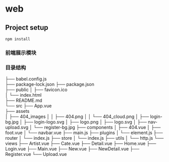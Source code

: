 # web

## Project setup

```
npm install
```

### 前端展示模块

### 目录结构

├── babel.config.js  
├── package-lock.json
├── package.json  
├── public
│ ├── favicon.ico  
│ └── index.html  
├── README.md  
└── src
├── App.vue  
 ├── assets  
 │ ├── 404_images
│ │ ├── 404.png
│ │ └── 404_cloud.png
│ ├── login-bg.jpg
│ ├── login-logo.svg
│ ├── logo.png
│ ├── logo.svg
│ ├── nav-upload.svg
│ └── register-bg.jpg
├── components
│ ├── 404.vue
│ ├── foot.vue
│ └── navbar.vue
├── main.js
├── plugins
│ └── element.js
├── router
│ └── index.js
├── store
│ └── index.js
├── utils
│ └── http.js
└── views
├── Artist.vue
├── Cate.vue
├── Detail.vue
├── Home.vue
├── Login.vue
├── Main.vue
├── New.vue
├── NewDetail.vue
├── Register.vue
└── Upload.vue
